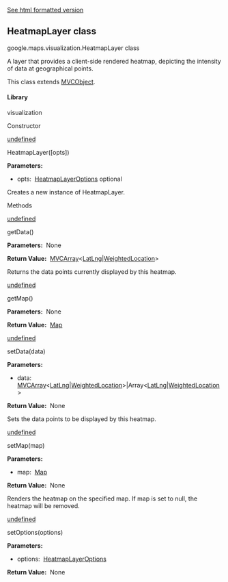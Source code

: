 [See html formatted version](https://huasofoundries.github.io/google-maps-documentation/HeatmapLayer.html)

HeatmapLayer class
------------------

google.maps.visualization.HeatmapLayer class

A layer that provides a client-side rendered heatmap, depicting the intensity of data at geographical points.

This class extends [MVCObject](/maps/documentation/javascript/reference/3.40/event#MVCObject).

#### Library

visualization

Constructor

[undefined](#HeatmapLayer.constructor)

HeatmapLayer(\[opts\])

**Parameters:** 

*   opts:  [HeatmapLayerOptions](/maps/documentation/javascript/reference/3.40/visualization#HeatmapLayerOptions) optional

Creates a new instance of HeatmapLayer.

Methods

[undefined](#HeatmapLayer.getData)

getData()

**Parameters:**  None

**Return Value:**  [MVCArray](/maps/documentation/javascript/reference/3.40/event#MVCArray)<[LatLng](/maps/documentation/javascript/reference/3.40/coordinates#LatLng)|[WeightedLocation](/maps/documentation/javascript/reference/3.40/visualization#WeightedLocation)\>

Returns the data points currently displayed by this heatmap.

[undefined](#HeatmapLayer.getMap)

getMap()

**Parameters:**  None

**Return Value:**  [Map](/maps/documentation/javascript/reference/3.40/map#Map)

[undefined](#HeatmapLayer.setData)

setData(data)

**Parameters:** 

*   data:  [MVCArray](/maps/documentation/javascript/reference/3.40/event#MVCArray)<[LatLng](/maps/documentation/javascript/reference/3.40/coordinates#LatLng)|[WeightedLocation](/maps/documentation/javascript/reference/3.40/visualization#WeightedLocation)\>|Array<[LatLng](/maps/documentation/javascript/reference/3.40/coordinates#LatLng)|[WeightedLocation](/maps/documentation/javascript/reference/3.40/visualization#WeightedLocation)\>

**Return Value:**  None

Sets the data points to be displayed by this heatmap.

[undefined](#HeatmapLayer.setMap)

setMap(map)

**Parameters:** 

*   map:  [Map](/maps/documentation/javascript/reference/3.40/map#Map)

**Return Value:**  None

Renders the heatmap on the specified map. If map is set to null, the heatmap will be removed.

[undefined](#HeatmapLayer.setOptions)

setOptions(options)

**Parameters:** 

*   options:  [HeatmapLayerOptions](/maps/documentation/javascript/reference/3.40/visualization#HeatmapLayerOptions)

**Return Value:**  None